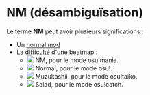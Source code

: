 # NM (désambiguïsation)

Le terme **NM** peut avoir plusieurs significations :

- Un [normal mod](/wiki/Modding/Normal_mod)
- La [difficulté](/wiki/Beatmap/Difficulty) d'une beatmap :
  - ![](/wiki/shared/diff/normal-m.png) NM, pour le mode osu!mania.
  - ![](/wiki/shared/diff/normal-o.png) Normal, pour le mode osu!.
  - ![](/wiki/shared/diff/normal-t.png) Muzukashii, pour le mode osu!taiko.
  - ![](/wiki/shared/diff/normal-c.png) Salad, pour le mode osu!catch.
